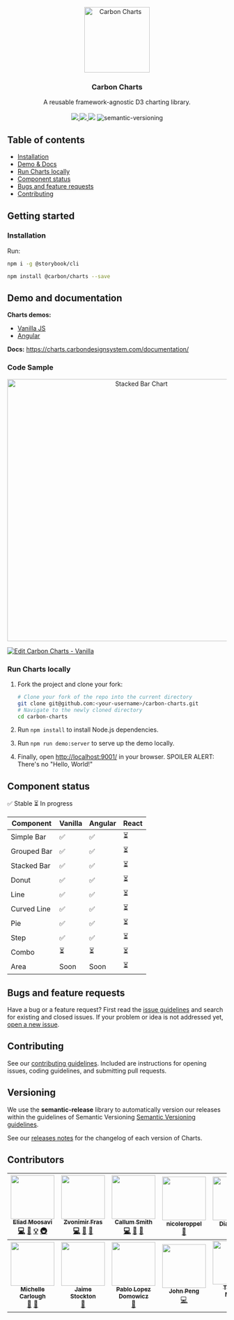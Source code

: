 <p align="center">
	<a href="https://pages.github.com/IBM/carbon-charts/">
		<img src="assets/logo.png" alt="Carbon Charts" width=150 height=150 />
	</a>
	<h3 align="center">Carbon Charts</h3>
	<p align="center">
		A reusable framework-agnostic D3 charting library.
		<br /><br />
		<a href="https://travis-ci.org/IBM/carbon-charts/">
			<img src="https://api.travis-ci.org/IBM/carbon-charts.svg?branch=master" />
		</a>
		<a href="https://www.npmjs.com/package/@carbon/charts">
			<img src="https://img.shields.io/npm/v/@carbon/charts.svg" />
		</a>
		<img src="https://img.shields.io/badge/comp-IE11%2B-blue.svg" />
		<img alt="semantic-versioning" src="https://img.shields.io/badge/%20%20%F0%9F%93%A6%F0%9F%9A%80-semantic--versioning-e10079.svg">
	</p>
</p>

## Table of contents

- [Installation](#installation)
- [Demo & Docs](#demo-and-documentation)
- [Run Charts locally](#run-charts-locally)
- [Component status](#component-status)
- [Bugs and feature requests](#bugs-and-feature-requests)
- [Contributing](#contributing)

## Getting started

### Installation

Run:
```bash
npm i -g @storybook/cli

npm install @carbon/charts --save
```

## Demo and documentation
**Charts demos:**
- [Vanilla JS](https://charts.carbondesignsystem.com/)
- [Angular](https://charts.carbondesignsystem.com/angular)

**Docs:** <https://charts.carbondesignsystem.com/documentation/>

### Code Sample
<p align="center">
	<img src="assets/demo-stacked-bar.png" alt="Stacked Bar Chart" width=600 />
</p>

[![Edit Carbon Charts - Vanilla](https://codesandbox.io/static/img/play-codesandbox.svg)](https://codesandbox.io/s/2plrn2jp7r)

### Run Charts locally
1. Fork the project and clone your fork:

   ```bash
   # Clone your fork of the repo into the current directory
   git clone git@github.com:<your-username>/carbon-charts.git
   # Navigate to the newly cloned directory
   cd carbon-charts
   ```

2. Run `npm install` to install Node.js dependencies.
3. Run `npm run demo:server` to serve up the demo locally.
4. Finally, open <http://localhost:9001/> in your browser. SPOILER ALERT: There's no "Hello, World!"

## Component status
:white_check_mark: Stable :hourglass_flowing_sand: In progress

| Component   | Vanilla            | Angular                  | React |
|-------------|--------------------|--------------------------|-------|
| Simple Bar  | :white_check_mark: | :white_check_mark:       | :hourglass_flowing_sand:  |
| Grouped Bar | :white_check_mark: | :white_check_mark:       | :hourglass_flowing_sand:  |
| Stacked Bar | :white_check_mark: | :white_check_mark:       | :hourglass_flowing_sand:  |
| Donut       | :white_check_mark: | :white_check_mark:       | :hourglass_flowing_sand:  |
| Line        | :white_check_mark: | :white_check_mark:       | :hourglass_flowing_sand:  |
| Curved Line | :white_check_mark: | :white_check_mark:       | :hourglass_flowing_sand:  |
| Pie         | :white_check_mark: | :white_check_mark:       | :hourglass_flowing_sand:  |
| Step        | :white_check_mark: | :white_check_mark:       | :hourglass_flowing_sand:  |
| Combo       | :hourglass_flowing_sand:               | :hourglass_flowing_sand:                     | :hourglass_flowing_sand:  |
| Area        | Soon               | Soon                     | :hourglass_flowing_sand:  |

## Bugs and feature requests

Have a bug or a feature request? First read the [issue guidelines](https://github.com/IBM/carbon-charts/blob/master/CONTRIBUTING.md#issue-guidelines) and search for existing and closed issues. If your problem or idea is not addressed yet, [open a new issue](https://github.com/IBM/carbon-charts/issues/new).

## Contributing

See our [contributing guidelines](https://github.com/IBM/carbon-charts/blob/master/CONTRIBUTING.md). Included are instructions for opening issues, coding guidelines, and submitting pull requests.

<!-- ## Community

Get updates on Charts' development and chat with the core team and community. -->

## Versioning

We use the **semantic-release** library to automatically version our releases within the guidelines of Semantic Versioning [Semantic Versioning guidelines](http://semver.org/).

See our [releases notes](https://github.com/IBM/carbon-charts/releases) for the changelog of each version of Charts.

## Contributors
<!-- ALL-CONTRIBUTORS-LIST:START - Do not remove or modify this section -->
<!-- prettier-ignore -->
| [<img src="https://avatars3.githubusercontent.com/u/14989804?v=4" width="100px;"/><br /><sub><b>Eliad Moosavi</b></sub>](http://eMoosavi.com)<br />[💻](https://github.com/theiliad/carbon-charts/commits?author=theiliad "Code") [📖](https://github.com/theiliad/carbon-charts/commits?author=theiliad "Documentation") [💡](#example-theiliad "Examples") [🚇](#infra-theiliad "Infrastructure (Hosting, Build-Tools, etc)") | [<img src="https://avatars0.githubusercontent.com/u/9692126?v=4" width="100px;"/><br /><sub><b>Zvonimir Fras</b></sub>](http://www.zvonimirfras.com)<br />[💻](https://github.com/theiliad/carbon-charts/commits?author=zvonimirfras "Code") [📖](https://github.com/theiliad/carbon-charts/commits?author=zvonimirfras "Documentation") [👀](#review-zvonimirfras "Reviewed Pull Requests") | [<img src="https://avatars1.githubusercontent.com/u/1744185?v=4" width="100px;"/><br /><sub><b>Callum Smith</b></sub>](http://reallyawesomedomain.com)<br />[💻](https://github.com/theiliad/carbon-charts/commits?author=cal-smith "Code") [📖](https://github.com/theiliad/carbon-charts/commits?author=cal-smith "Documentation") [👀](#review-cal-smith "Reviewed Pull Requests") | [<img src="https://avatars0.githubusercontent.com/u/43546639?v=4" width="100px;"/><br /><sub><b>nicoleroppel</b></sub>](https://github.com/nicoleroppel)<br />[🎨](#design-nicoleroppel "Design") | [<img src="https://avatars3.githubusercontent.com/u/43549567?v=4" width="100px;"/><br /><sub><b>Diana Tran</b></sub>](https://github.com/dianatran18)<br />[🎨](#design-dianatran18 "Design") |
| :---: | :---: | :---: | :---: | :---: |
| [<img src="https://avatars1.githubusercontent.com/u/6198288?v=4" width="100px;"/><br /><sub><b>Michelle Carlough </b></sub>](http://michellecarlough.com/)<br />[🎨](#design-MichelleCarlough "Design") [📖](https://github.com/theiliad/carbon-charts/commits?author=MichelleCarlough "Documentation") | [<img src="https://avatars0.githubusercontent.com/u/43579539?v=4" width="100px;"/><br /><sub><b>Jaime Stockton</b></sub>](https://github.com/JaimeMae)<br />[🎨](#design-JaimeMae "Design") | [<img src="https://avatars1.githubusercontent.com/u/5810053?v=4" width="100px;"/><br /><sub><b>Pablo Lopez Domowicz</b></sub>](https://github.com/PLopezD)<br />[🎨](#design-PLopezD "Design") | [<img src="https://avatars3.githubusercontent.com/u/9957837?v=4" width="100px;"/><br /><sub><b>John Peng</b></sub>](http://www.johnpeng47.com)<br />[💻](https://github.com/theiliad/carbon-charts/commits?author=JohnPeng47 "Code") | [<img src="https://avatars0.githubusercontent.com/u/14932492?v=4" width="100px;"/><br /><sub><b>Thomas Mullen</b></sub>](https://github.com/t-mullen)<br />[💻](https://github.com/theiliad/carbon-charts/commits?author=t-mullen "Code") |
<!-- ALL-CONTRIBUTORS-LIST:END -->
